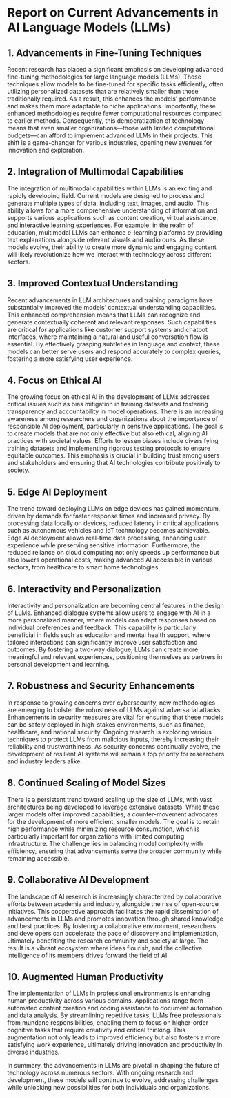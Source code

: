 # Report on Current Advancements in AI Language Models (LLMs)

## 1. Advancements in Fine-Tuning Techniques
Recent research has placed a significant emphasis on developing advanced fine-tuning methodologies for large language models (LLMs). These techniques allow models to be fine-tuned for specific tasks efficiently, often utilizing personalized datasets that are relatively smaller than those traditionally required. As a result, this enhances the models' performance and makes them more adaptable to niche applications. Importantly, these enhanced methodologies require fewer computational resources compared to earlier methods. Consequently, this democratization of technology means that even smaller organizations—those with limited computational budgets—can afford to implement advanced LLMs in their projects. This shift is a game-changer for various industries, opening new avenues for innovation and exploration.

## 2. Integration of Multimodal Capabilities
The integration of multimodal capabilities within LLMs is an exciting and rapidly developing field. Current models are designed to process and generate multiple types of data, including text, images, and audio. This ability allows for a more comprehensive understanding of information and supports various applications such as content creation, virtual assistance, and interactive learning experiences. For example, in the realm of education, multimodal LLMs can enhance e-learning platforms by providing text explanations alongside relevant visuals and audio cues. As these models evolve, their ability to create more dynamic and engaging content will likely revolutionize how we interact with technology across different sectors.

## 3. Improved Contextual Understanding
Recent advancements in LLM architectures and training paradigms have substantially improved the models’ contextual understanding capabilities. This enhanced comprehension means that LLMs can recognize and generate contextually coherent and relevant responses. Such capabilities are critical for applications like customer support systems and chatbot interfaces, where maintaining a natural and useful conversation flow is essential. By effectively grasping subtleties in language and context, these models can better serve users and respond accurately to complex queries, fostering a more satisfying user experience.

## 4. Focus on Ethical AI
The growing focus on ethical AI in the development of LLMs addresses critical issues such as bias mitigation in training datasets and fostering transparency and accountability in model operations. There is an increasing awareness among researchers and organizations about the importance of responsible AI deployment, particularly in sensitive applications. The goal is to create models that are not only effective but also ethical, aligning AI practices with societal values. Efforts to lessen biases include diversifying training datasets and implementing rigorous testing protocols to ensure equitable outcomes. This emphasis is crucial in building trust among users and stakeholders and ensuring that AI technologies contribute positively to society.

## 5. Edge AI Deployment
The trend toward deploying LLMs on edge devices has gained momentum, driven by demands for faster response times and increased privacy. By processing data locally on devices, reduced latency in critical applications such as autonomous vehicles and IoT technology becomes achievable. Edge AI deployment allows real-time data processing, enhancing user experience while preserving sensitive information. Furthermore, the reduced reliance on cloud computing not only speeds up performance but also lowers operational costs, making advanced AI accessible in various sectors, from healthcare to smart home technologies.

## 6. Interactivity and Personalization
Interactivity and personalization are becoming central features in the design of LLMs. Enhanced dialogue systems allow users to engage with AI in a more personalized manner, where models can adapt responses based on individual preferences and feedback. This capability is particularly beneficial in fields such as education and mental health support, where tailored interactions can significantly improve user satisfaction and outcomes. By fostering a two-way dialogue, LLMs can create more meaningful and relevant experiences, positioning themselves as partners in personal development and learning.

## 7. Robustness and Security Enhancements
In response to growing concerns over cybersecurity, new methodologies are emerging to bolster the robustness of LLMs against adversarial attacks. Enhancements in security measures are vital for ensuring that these models can be safely deployed in high-stakes environments, such as finance, healthcare, and national security. Ongoing research is exploring various techniques to protect LLMs from malicious inputs, thereby increasing their reliability and trustworthiness. As security concerns continually evolve, the development of resilient AI systems will remain a top priority for researchers and industry leaders alike.

## 8. Continued Scaling of Model Sizes
There is a persistent trend toward scaling up the size of LLMs, with vast architectures being developed to leverage extensive datasets. While these larger models offer improved capabilities, a counter-movement advocates for the development of more efficient, smaller models. The goal is to retain high performance while minimizing resource consumption, which is particularly important for organizations with limited computing infrastructure. The challenge lies in balancing model complexity with efficiency, ensuring that advancements serve the broader community while remaining accessible.

## 9. Collaborative AI Development
The landscape of AI research is increasingly characterized by collaborative efforts between academia and industry, alongside the rise of open-source initiatives. This cooperative approach facilitates the rapid dissemination of advancements in LLMs and promotes innovation through shared knowledge and best practices. By fostering a collaborative environment, researchers and developers can accelerate the pace of discovery and implementation, ultimately benefiting the research community and society at large. The result is a vibrant ecosystem where ideas flourish, and the collective intelligence of its members drives forward the field of AI.

## 10. Augmented Human Productivity
The implementation of LLMs in professional environments is enhancing human productivity across various domains. Applications range from automated content creation and coding assistance to document automation and data analysis. By streamlining repetitive tasks, LLMs free professionals from mundane responsibilities, enabling them to focus on higher-order cognitive tasks that require creativity and critical thinking. This augmentation not only leads to improved efficiency but also fosters a more satisfying work experience, ultimately driving innovation and productivity in diverse industries.

In summary, the advancements in LLMs are pivotal in shaping the future of technology across numerous sectors. With ongoing research and development, these models will continue to evolve, addressing challenges while unlocking new possibilities for both individuals and organizations.